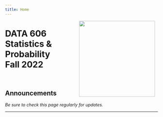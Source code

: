 ```yaml
---
title: Home
---
```


<img src='images/course_logo.png' align="right" style="height:250px; padding-left:10px; padding-right:10px;" />

# DATA 606 Statistics & Probability<br/>Fall 2022

<br/>

## Announcements

*Be sure to check this page regularly for updates.*

<hr />
